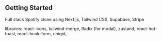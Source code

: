 ## Getting Started

Full stack Spotify clone using Next.js, Tailwind CSS, Supabase, Stripe

libraries: react-icons, tailwind-merge, Radix (for modal), zustand, react-hot-toast, react-hook-form, uniqid,
